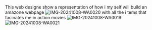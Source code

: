 This web designe show a representation of how i my self will build an amazone webpage
![IMG-20241008-WA0020](https://github.com/user-attachments/assets/503ea0d2-b7a4-4ffa-a008-c1bb3b37c7ef)
with all the i tems that facinates me in action movies 
![IMG-20241008-WA0019](https://github.com/user-attachments/assets/c9a869f5-2282-45cb-baa6-6dfe6ebaec9c)
![IMG-20241008-WA0021](https://github.com/user-attachments/assets/6f2d557f-241f-4106-9823-1d9eda10dfe7)
